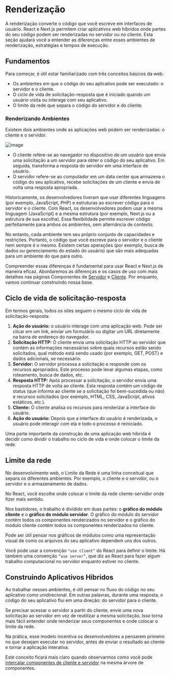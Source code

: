 # Renderização

A renderização converte o código que você escreve em interfaces de usuário. React e Next.js permitem criar aplicativos web híbridos onde partes do seu código podem ser renderizadas no servidor ou no cliente. Esta seção ajudará você a entender as diferenças entre esses ambientes de renderização, estratégias e tempos de execução.

## Fundamentos
Para começar, é útil estar familiarizado com três conceitos básicos da web:

- Os ambientes em que o código do seu aplicativo pode ser executado: o servidor e o cliente.
- O ciclo de vida de solicitação-resposta que é iniciado quando um usuário visita ou interage com seu aplicativo.
- O limite da rede que separa o código do servidor e do cliente.

### Renderizando Ambientes
Existem dois ambientes onde as aplicações web podem ser renderizadas: o cliente e o servidor.

![image](https://github.com/tavaresgerson/nextjsdocbr/assets/22455192/af8b0c61-ea62-48bb-a14d-51df0d39d3c7)

- O cliente refere-se ao navegador no dispositivo de um usuário que envia uma solicitação a um servidor para obter o código do seu aplicativo. Em seguida, transforma a resposta do servidor em uma interface de usuário.
- O servidor refere-se ao computador em um data center que armazena o código do seu aplicativo, recebe solicitações de um cliente e envia de volta uma resposta apropriada.

Historicamente, os desenvolvedores tiveram que usar diferentes linguagens (por exemplo, JavaScript, PHP) e estruturas ao escrever código para o servidor e o cliente. Com React, os desenvolvedores podem usar a mesma linguagem (JavaScript) e a mesma estrutura (por exemplo, Next.js ou a estrutura de sua escolha). Essa flexibilidade permite escrever código perfeitamente para ambos os ambientes, sem alternância de contexto.

No entanto, cada ambiente tem seu próprio conjunto de capacidades e restrições. Portanto, o código que você escreve para o servidor e o cliente nem sempre é o mesmo. Existem certas operações (por exemplo, busca de dados ou gerenciamento do estado do usuário) que são mais adequadas para um ambiente do que para outro.

Compreender essas diferenças é fundamental para usar React e Next.js de maneira eficaz. Abordaremos as diferenças e os casos de uso com mais detalhes nas páginas Componentes de [Servidor](/docs/app/building-your-application/rendering/server-components.md) e [Cliente](/docs/app/building-your-application/rendering/client-components.md). Por enquanto, vamos continuar construindo nossa base.

## Ciclo de vida de solicitação-resposta
Em termos gerais, todos os sites seguem o mesmo ciclo de vida de solicitação-resposta:

1. **Ação do usuário:** o usuário interage com uma aplicação web. Pode ser clicar em um link, enviar um formulário ou digitar um URL diretamente na barra de endereço do navegador.
2. **Solicitação HTTP:** O cliente envia uma solicitação HTTP ao servidor que contém as informações necessárias sobre quais recursos estão sendo solicitados, qual método está sendo usado (por exemplo, GET, POST) e dados adicionais, se necessário.
3. **Servidor:** O servidor processa a solicitação e responde com os recursos apropriados. Este processo pode levar algumas etapas, como roteamento, busca de dados, etc.
4. **Resposta HTTP:** Após processar a solicitação, o servidor envia uma resposta HTTP de volta ao cliente. Esta resposta contém um código de status (que informa ao cliente se a solicitação foi bem-sucedida ou não) e recursos solicitados (por exemplo, HTML, CSS, JavaScript, ativos estáticos, etc.).
5. **Cliente:** O cliente analisa os recursos para renderizar a interface do usuário.
6. **Ação do usuário:** Depois que a interface do usuário é renderizada, o usuário pode interagir com ela e todo o processo é reiniciado.

Uma parte importante da construção de uma aplicação web híbrida é decidir como dividir o trabalho no ciclo de vida e onde colocar o limite da rede.

## Limite da rede
No desenvolvimento web, o Limite da Rede é uma linha conceitual que separa os diferentes ambientes. Por exemplo, o cliente e o servidor, ou o servidor e o armazenamento de dados.

No React, você escolhe onde colocar o limite da rede cliente-servidor onde fizer mais sentido.

Nos bastidores, o trabalho é dividido em duas partes: o **gráfico do módulo cliente** e o **gráfico do módulo servidor**. O gráfico do módulo do servidor contém todos os componentes renderizados no servidor e o gráfico do módulo cliente contém todos os componentes renderizados no cliente.

Pode ser útil pensar nos gráficos de módulos como uma representação visual de como os arquivos do seu aplicativo dependem uns dos outros.

Você pode usar a convenção `"use client"` do React para definir o limite. Há também uma convenção `“use server”`, que diz ao React para fazer algum trabalho computacional no servidor enquanto estiver no cliente.

## Construindo Aplicativos Híbridos
Ao trabalhar nesses ambientes, é útil pensar no fluxo do código no seu aplicativo como unidirecional. Em outras palavras, durante uma resposta, o código do seu aplicativo flui em uma direção: do servidor para o cliente.

Se precisar acessar o servidor a partir do cliente, envie uma nova solicitação ao servidor em vez de reutilizar a mesma solicitação. Isso torna mais fácil entender onde renderizar seus componentes e onde colocar o limite da rede.

Na prática, esse modelo incentiva os desenvolvedores a pensarem primeiro no que desejam executar no servidor, antes de enviar o resultado ao cliente e tornar a aplicação interativa.

Este conceito ficará mais claro quando observarmos como você pode [intercalar componentes de cliente e servidor](/docs/app/building-your-application/rendering/composition-patterns.md) na mesma árvore de componentes.

